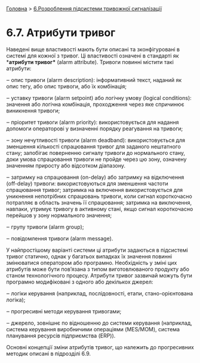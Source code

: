 [Головна](README.md) > [6.Розроблення підсистеми тривожної сигналізації](6.md)

# 6.7. Атрибути тривог

Наведені вище властивості мають бути описані та зконфігуровані в системі для кожної з тривог. Ці властивості означені в стандарті як ***атрибути тривог\*** (alarm attribute). Тривоги повинні містити такі атрибути:

‒    опис тривоги (alarm description): інформативний текст, наданий як опис тегу, або опис тривоги, або їх комбінація;

‒    уставку тривоги (alarm setpoint) або логічну умову (logical conditions): значення або логічна комбінація, проходження через яке спричинює виникнення тривоги;

‒    пріоритет тривоги (alarm priority): використовується для надання допомоги операторові у визначенні порядку реагування на тривоги;

‒    зону нечутливості тривоги (alarm deadband): використовується для зменшення кількості спрацювання тривог для заданого нештатного стану; запобігає поверненню сигналу тривоги до нормального стану, доки умова спрацювання тривоги не пройде через цю зону, означену значенням приросту або відсотком діапазону.

‒    затримку на спрацювання (on-delay) або затримку на відключення (off-delay) тривоги: використовуються для зменшення частоти спрацювання тривог; затримка на включення використовується для уникнення непотрібних спрацювань тривоги, коли сигнал короткочасно потрапляє в область значень її спрацювання; затримка на виключення, навпаки, утримує тривогу в активному стані, якщо сигнал короткочасно перейшов у зону нормального значення;   

‒    групу тривоги (alarm group);

‒    повідомлення тривоги (alarm message).

У найпростішому варіанті системи ці атрибути задаються в підсистемі тривог статично, однак у багатьох випадках їх значення повинні змінюватися оператором або програмно. Необхідність у зміні цих атрибутів може бути пов’язана з типом виготовлюваного продукту або станом технологічного процесу. Атрибути тривог зазвичай можуть бути програмно модифіковані з одного або декількох джерел:

‒    логіки керування (наприклад, послідовності, етапи, стано-орієнтована логіка);

‒    прогресивні методи керування тривогами;

‒    джерело, зовнішнє по відношенню до системи керування (наприклад, система керування виробничими операціями (MES/MOM), система планування ресурсів підприємства (ERP)).

Основні концепції зміни атрибутів тривог, що належить до прогресивних методик описані в підрозділі 6.9. 